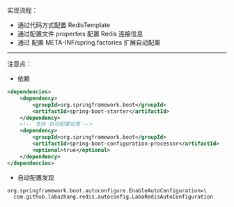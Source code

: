 实现流程：
- 通过代码方式配置 RedisTemplate
- 通过配置文件 properties 配置 Redis 连接信息
- 通过 配置 META-INF/spring.factories 扩展自动配置
---
注意点：
- 依赖
```xml
<dependencies>
    <dependency>
        <groupId>org.springframework.boot</groupId>
        <artifactId>spring-boot-starter</artifactId>
    </dependency>
    <!-- 支持 自动配置处理 -->
    <dependency>
        <groupId>org.springframework.boot</groupId>
        <artifactId>spring-boot-configuration-processor</artifactId>
        <optional>true</optional>
    </dependency>
</dependencies>
```
- 自动配置发现
```properties
org.springframework.boot.autoconfigure.EnableAutoConfiguration=\
  com.github.labazhang.redis.autoconfig.LabaRedisAutoConfiguration
```